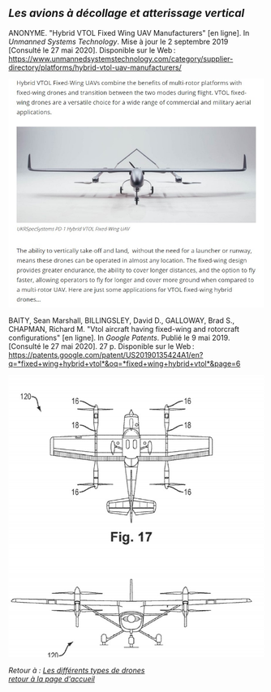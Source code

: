## <span style= "color=#8A2BE2"> *Les avions à décollage et atterissage vertical*</span>  

ANONYME. "Hybrid VTOL Fixed Wing UAV Manufacturers" [en ligne]. In *Unmanned Systems Technology*. Mise à jour le 2 septembre 2019 [Consulté le 27 mai 2020]. Disponible sur le Web : <https://www.unmannedsystemstechnology.com/category/supplier-directory/platforms/hybrid-vtol-uav-manufacturers/>  

![scadavex](images/adav1.jpg)  

BAITY, Sean Marshall, BILLINGSLEY, David D., GALLOWAY,  Brad S., CHAPMAN, Richard M. "Vtol aircraft having fixed-wing and rotorcraft configurations" [en ligne]. In *Google Patents*. Publié le 9 mai 2019. [Consulté le 27 mai 2020]. 27 p. Disponible sur le Web : <https://patents.google.com/patent/US20190135424A1/en?q=*fixed+wing+hybrid+vtol*&oq=*fixed+wing+hybrid+vtol*&page=6>  

![scavads](images/adav2.jpg)  


*Retour à : [Les différents types de drones](cm.md)*   
[*retour à la page d'accueil*](index.md)  
